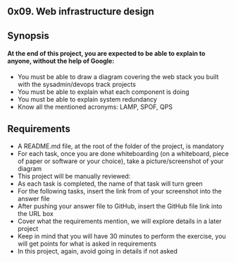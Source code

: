 ## 0x09. Web infrastructure design

## Synopsis

#### At the end of this project, you are expected to be able to explain to anyone, without the help of Google:
- You must be able to draw a diagram covering the web stack you built with the sysadmin/devops track projects
-  You must be able to explain what each component is doing
- You must be able to explain system redundancy
- Know all the mentioned acronyms: LAMP, SPOF, QPS

## Requirements

- A README.md file, at the root of the folder of the project, is mandatory
- For each task, once you are done whiteboarding (on a whiteboard, piece of paper or software or your choice), take a picture/screenshot of your diagram
- This project will be manually reviewed:
- As each task is completed, the name of that task will turn green
- For the following tasks, insert the link from of your screenshot into the answer file
- After pushing your answer file to GitHub, insert the GitHub file link into the URL box
- Cover what the requirements mention, we will explore details in a later project
- Keep in mind that you will have 30 minutes to perform the exercise, you will get points for what is asked in requirements
- In this project, again, avoid going in details if not asked